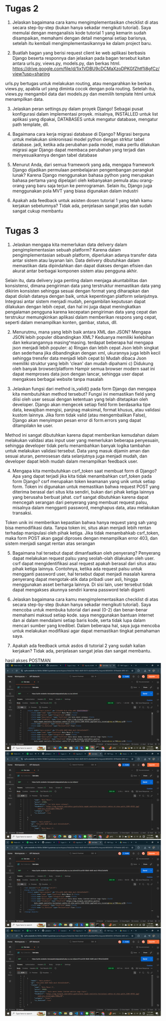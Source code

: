 # Tugas 2

1) Jelaskan bagaimana cara kamu mengimplementasikan checklist di atas secara step-by-step (bukan hanya sekadar mengikuti tutorial). 
Saya memulai dengan menganalisis kode tutorial 1 yang kemarin sudah disampaikan, memahami dengan detail mengenai setiap barisnya, setelah itu kembali mengimplementasikannya ke dalam project baru. 

2) Buatlah bagan yang berisi request client ke web aplikasi berbasis Django beserta responnya dan jelaskan pada bagan 
tersebut kaitan antara urls.py, views.py, models.py, dan berkas html.
https://drive.google.com/file/d/1ix1VDBU9cDCMaXzoDPKGfZhtf1i8gfCz/view?usp=sharing

urls.py bertugas untuk melakukan routing, atau mengarahkan ke berkas views.py, apabila url yang diminta cocok dengan pola routing. Setelah itu, views.py mengambil data dari models.py dan memilih template html untuk menampilkan data.


3) Jelaskan peran settings.py dalam proyek Django!
Sebagai pusat konfigurasi dalam implementasi proyek. misalnya, INSTALLED untuk list aplikasi yang dipakai, DATABASES untuk mengatur database, mengatur path template, dll. 

4) Bagaimana cara kerja migrasi database di Django?
Migrasi berguna untuk melakukan sinkronisasi model python dengan strktur tabel database. jadi, ketika ada perubahan pada model, maka perllu dilakukan migrasi agar Django dapat membaca perubahan yang terjadi dan menyesuaikannya dengan tabel database

5) Menurut Anda, dari semua framework yang ada, mengapa framework Django dijadikan permulaan pembelajaran pengembangan perangkat lunak?
Karena Django menggunakan bahasa python yang merupakan bahasa pertama yang dipelajari oleh kebanyakan pemula atau orang-orang yang baru saja terjun ke pemrograman. Selain itu, Django juga menggunakan pola MVT yang biasa digunakan dalam industri

6) Apakah ada feedback untuk asisten dosen tutorial 1 yang telah kamu kerjakan sebelumnya?
Tidak ada, penjelasan sangat jelas dan sudah sangat cukup membantu

# Tugas 3

1) Jelaskan mengapa kita memerlukan data delivery dalam pengimplementasian sebuah platform?
Karena dalam pengimplementasian sebuah platform, diperlukan adanya transfer data antar sistem atau layanan lain. Data delivery dibutuhkan dalam memastikan data dipindahkan dan dapat diakses dengan efisien dan akurat antar berbagai komponen sistem atau pengguna akhir. 

Selain itu, data delivery juga penting dalam menjaga akuntabilitas dan konsistensi, dimana pengiriman data yang terstruktur memastikan data yang dikirim konsisten sehingga sesuai dengan format yang diharapkan dan dapat diolah datanya dengan baik, untuk kepentingan platform selanjutnya. Integrasi antar sistem menjadi mudah, pengambilan keputusan dapat dilakukan dengan lebih cepat, dan hal ini juga dapat meningkatkan pengalaman pengguna karena kecepatan pengiriman data yang cepat dan terstrukur memungkinkan aplikasi dalam memberikan respons yang cepat, seperti dalam menampilkan konten, gambar, status, dll.

2) Menurutmu, mana yang lebih baik antara XML dan JSON? Mengapa JSON lebih populer dibandingkan XML?
Keduanya memiliki kelebihan dan kekurangannya masing^masing. terdapat beberapa hal mengapa json menjadi lebih populer:
    a) Ringan dan lebih cepat
        Json lebih singkat dan sederhana jika dibandingkan dengan xml, ukurannya juga lebih kecil sehingga trensfer data menjadi lebih cepat
    b) Mudah dibaca
        Json memiliki struktur yang lebih 'clean' dan mudah dipahami
    c) Didukung oleh banyak browser/platform
        Hampir semua browser modern saat ini dapat memproses data json dengan lancar, sehingga user dapat mengakses berbagai website tanpa masalah

3) Jelaskan fungsi dari method is_valid() pada form Django dan mengapa kita membutuhkan method tersebut?
Fungsi ini memastikan field yang diisi oleh user sesuai dengan ketentuan yang telah ditetapkan oleh developer. Django akan mengecek setiap field form berdasarka tipe data, kewajiban mengisi, panjnag maksimal, format khusus, atau validasi kustom lainnya. Jika form tidak valid (atau mengembalikan False), Django akan menyimpan pesan error di form.errors yang dapat ditampilakn ke user. 

Method ini sangat dibutuhkan karena dapat memberikan kemudahan dalam melakukan validasi atas input user yang memerlukan beberapa penyesuain, sehingga developer tidak perlu menambahkan banyak logika tambahan untuk melakukan validasi tersebut. Data yang masuk dijamin aman dan sesuai aturan, pemrosesan data selanjutnya juga menjadi mudah, dan developer dapat lebih mudah dalam menampilkan feedback user. 

4) Mengapa kita membutuhkan csrf_token saat membuat form di Django? Apa yang dapat terjadi jika kita tidak menambahkan csrf_token pada form Django? 
csrf merupakan token keamanan yang unik untuk setiap form. Token ini digunakan untuk memastikan bahwa request POST yang diterima berasal dari situs kita sendiri, bukan dari pihak ketiga lainnya yang berusaha berbuat jahat. csrf sangat dibutuhkan karena dapat mencegah serangan dari penyerang yang membuat request palsu, misalnya dalam mengganti password, menghapus data, atau melakukan transaksi. 

Token unik ini memberikan kepastian bahwa hanya request yang sah yang bisa memodifikasi data. Tanpa token ini, situs akan menjadi lebih rentan terhadap manipulasi oleh pihak ketiga. Jika tidak menambahkab csrf_token, maka form POST akan gagal diproses dengan menampilkan error 403, dan sistem menjadi sangat rentan atas serangan 

5) Bagaimana hal tersebut dapat dimanfaatkan oleh penyerang?
Penyerang dapat melakukan request palsu yang seolah-olah dilakukan oleh user. csrf dapat mengidentifikasi asal request apakah berasal dari situs atau pihak ketiga lainnya. Contohnya, ketika ada request palsu untuk mengganti password user, hal tersebut dapat menjadi masalah karena penyerang dapat mengotak-atik data pribadi user asli, hingga menggunakan asset berharga lainnya. Di sisi lain, user tersebut tidak dapat mengakses akunnya sendiri karena password telah diganti

6) Jelaskan bagaimana cara kamu mengimplementasikan checklist di atas secara step-by-step (bukan hanya sekadar mengikuti tutorial).
Saya mencoba untuk membuka tutorial dari awal (0-2) dan benar-benar memahami maksud setiap kode. saya menggunakan bantuan internet dan ai dalam mendalami setiap baris kode, serta tidak lupa dalam mencari sumber yang kredibel. Dalam beberapa hal, saya juga mencoba untuk melakukan modifikasi agar dapat memastikan tingkat pemahaman saya.

7) Apakah ada feedback untuk asdos di tutorial 2 yang sudah kalian kerjakan?
Tidak ada, penjelasan sangat jelas dan sangat membantu.

hasil akses POSTMAN
![alt text](image-1.png)
![alt text](image-2.png)
![alt text](image-3.png)
![alt text](image-4.png)
